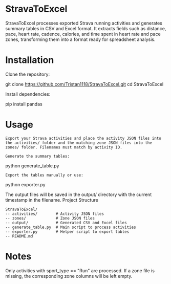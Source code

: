 # StravaToExcel
StravaToExcel processes exported Strava running activities and generates summary tables in CSV and Excel format. It extracts fields such as distance, pace, heart rate, cadence, calories, and time spent in heart rate and pace zones, transforming them into a format ready for spreadsheet analysis.

# Installation

Clone the repository:

git clone https://github.com/Tristan1118/StravaToExcel.git
cd StravaToExcel

Install dependencies:

pip install pandas

# Usage

    Export your Strava activities and place the activity JSON files into the activities/ folder and the matching zone JSON files into the zones/ folder. Filenames must match by activity ID.

    Generate the summary tables:

python generate_table.py

    Export the tables manually or use:

python exporter.py

The output files will be saved in the output/ directory with the current timestamp in the filename.
Project Structure

```
StravaToExcel/
-- activities/        # Activity JSON files
-- zones/             # Zone JSON files
-- output/            # Generated CSV and Excel files
-- generate_table.py  # Main script to process activities
-- exporter.py        # Helper script to export tables
-- README.md
```

# Notes

Only activities with sport_type == "Run" are processed. If a zone file is missing, the corresponding zone columns will be left empty.
